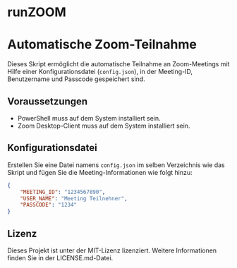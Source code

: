# runZOOM

# Automatische Zoom-Teilnahme

Dieses Skript ermöglicht die automatische Teilnahme an Zoom-Meetings mit Hilfe einer Konfigurationsdatei (`config.json`), in der Meeting-ID, Benutzername und Passcode gespeichert sind.

## Voraussetzungen

- PowerShell muss auf dem System installiert sein.
- Zoom Desktop-Client muss auf dem System installiert sein.

## Konfigurationsdatei

Erstellen Sie eine Datei namens `config.json` im selben Verzeichnis wie das Skript und fügen Sie die Meeting-Informationen wie folgt hinzu:

```json
{
    "MEETING_ID": "1234567890",
    "USER_NAME": "Meeting Teilnehner",
    "PASSCODE": "1234"
}
```
## Lizenz

Dieses Projekt ist unter der MIT-Lizenz lizenziert. Weitere Informationen finden Sie in der LICENSE.md-Datei.